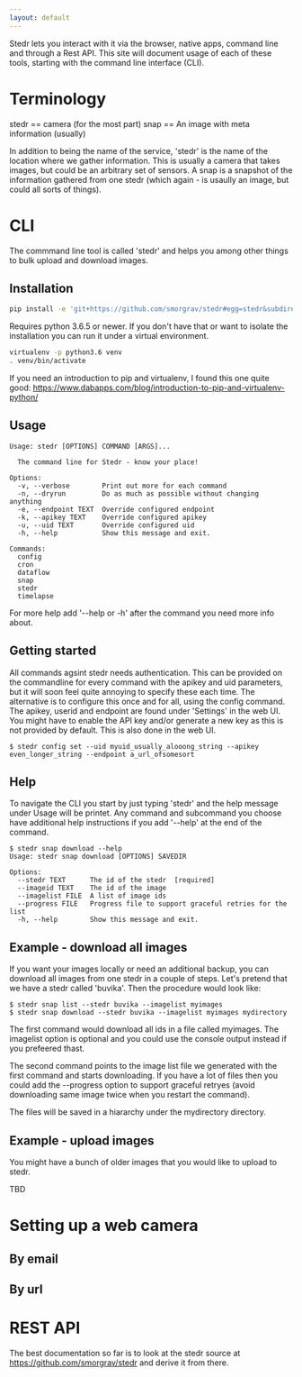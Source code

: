 ```yaml
---
layout: default
---
```


Stedr lets you interact with it via the browser, native apps, command line and through a Rest API. 
This site will document usage of each of these tools, starting with the command line interface (CLI).

# Terminology
stedr == camera (for the most part)
snap == An image with meta information (usually)

In addition to being the name of the service, 'stedr' is the name of the location where we gather information. This is
usually a camera that takes images, but could be an arbitrary set of sensors. A snap is a snapshot of the information
gathered from one stedr (which again - is usaully an image, but could all sorts of things).

# CLI

The commmand line tool is called 'stedr' and helps you among other things to bulk upload and download images.

## Installation

```bash
pip install -e 'git+https://github.com/smorgrav/stedr#egg=stedr&subdirectory=cli'
```

Requires python 3.6.5 or newer. If you don't have that or want to isolate the installation you can 
run it under a virtual environment. 

```bash
virtualenv -p python3.6 venv
. venv/bin/activate
````

If you need an introduction to pip and virtualenv, I found this one quite good: https://www.dabapps.com/blog/introduction-to-pip-and-virtualenv-python/

## Usage
```
Usage: stedr [OPTIONS] COMMAND [ARGS]...

  The command line for Stedr - know your place!

Options:
  -v, --verbose        Print out more for each command
  -n, --dryrun         Do as much as possible without changing anything
  -e, --endpoint TEXT  Override configured endpoint
  -k, --apikey TEXT    Override configured apikey
  -u, --uid TEXT       Override configured uid
  -h, --help           Show this message and exit.

Commands:
  config
  cron
  dataflow
  snap
  stedr
  timelapse
```

For more help add '--help or -h' after the command you need more info about.

## Getting started
All commands agsint stedr needs authentication. This can be provided on the commandline for every command with the
apikey and uid parameters, but it will soon feel quite annoying to specify these each time. The alternative is to 
configure this once and for all, using the config command. The apikey, userid and endpoint are found under 'Settings' in the web UI. 
You might have to enable the API key and/or generate a new key as this is not provided by default. This is also done in the web UI.

```
$ stedr config set --uid myuid_usually_alooong_string --apikey even_longer_string --endpoint a_url_ofsomesort
```

## Help
To navigate the CLI you start by just typing 'stedr' and the help message under Usage will be printet. Any command and subcommand you choose have additional help instructions if you add '--help' at the end of the command. 

```
$ stedr snap download --help
Usage: stedr snap download [OPTIONS] SAVEDIR

Options:
  --stedr TEXT      The id of the stedr  [required]
  --imageid TEXT    The id of the image
  --imagelist FILE  A list of image ids
  --progress FILE   Progress file to support graceful retries for the list
  -h, --help        Show this message and exit.
```

## Example - download all images
If you want your images locally or need an additional backup, you can download all images from one stedr in a couple of steps. Let's pretend that we have a stedr called 'buvika'. Then the procedure would look like:

```
$ stedr snap list --stedr buvika --imagelist myimages 
$ stedr snap download --stedr buvika --imagelist myimages mydirectory
```

The first command would download all ids in a file called myimages. The imagelist option is optional and you could use the console output instead if you prefeered thast. 

The second command points to the image list file we generated with the first command and starts downloading. If you have a lot of files then you could add the --progress option to support graceful retryes (avoid downloading same image twice when you restart the command).

The files will be saved in a hiararchy under the mydirectory directory. 

## Example - upload images
You might have a bunch of older images that you would like to upload to stedr. 

TBD

# Setting up a web camera

## By email

## By url

# REST API
The best documentation so far is to look at the stedr source at https://github.com/smorgrav/stedr and derive it from there. 
